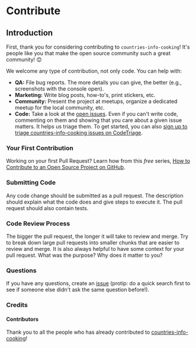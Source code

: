 # Contribute

## Introduction

First, thank you for considering contributing to `countries-info-cooking`! It's people like you that make the open source community such a great community! 😊

We welcome any type of contribution, not only code. You can help with:

- **QA:** File bug reports. The more details you can give, the better (e.g., screenshots with the console open).
- **Marketing:** Write blog posts, how-to's, print stickers, etc.
- **Community:** Present the project at meetups, organize a dedicated meetup for the local community, etc.
- **Code:** Take a look at the [open issues](https://github.com/razumolla/countries-info-cooking/issues). Even if you can't write code, commenting on them and showing that you care about a given issue matters. It helps us triage them. To get started, you can also [sign up to triage countries-info-cooking issues on CodeTriage](https://github.com/razumolla/countries-info-cooking).

### Your First Contribution

Working on your first Pull Request? Learn how from this _free_ series, [How to Contribute to an Open Source Project on GitHub](https://app.egghead.io/playlists/how-to-contribute-to-an-open-source-project-on-github).

### Submitting Code

Any code change should be submitted as a pull request. The description should explain what the code does and give steps to execute it. The pull request should also contain tests.

### Code Review Process

The bigger the pull request, the longer it will take to review and merge. Try to break down large pull requests into smaller chunks that are easier to review and merge. It is also always helpful to have some context for your pull request. What was the purpose? Why does it matter to you?

### Questions

If you have any questions, create an [issue](https://github.com/razumolla/countries-info-cooking/issues) (protip: do a quick search first to see if someone else didn't ask the same question before!).

### Credits

#### Contributors

Thank you to all the people who has already contributed to [countries-info-cooking](https://github.com/razumolla/countries-info-cooking/graphs/contributors)!
